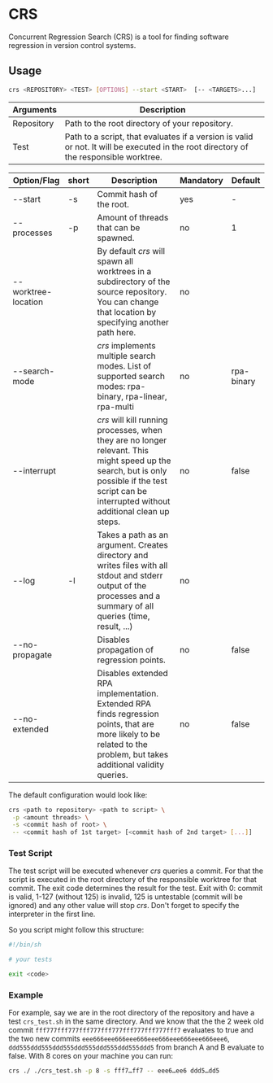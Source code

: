 # CRS

Concurrent Regression Search (CRS) is a tool for finding software regression in version control systems.

## Usage

```sh
crs <REPOSITORY> <TEST> [OPTIONS] --start <START>  [-- <TARGETS>...]
```

|Arguments | Description
| --- | --- |
| Repository | Path to the root directory of your repository. |
| Test | Path to a script, that evaluates if a version is valid or not. It will be executed in the root directory of the responsible worktree. |

| Option/Flag | short | Description | Mandatory | Default
| --- | --- | --- | --- | --- |
|--start | -s | Commit hash of the root. | yes | - |
|--processes | -p | Amount of threads that can be spawned. | no | 1 |
|--worktree-location |  | By default *crs* will spawn all worktrees in a subdirectory of the source repository. You can change that location by specifying another path here.  | no |  |
|--search-mode |   | *crs* implements multiple search modes. List of supported search modes: rpa-binary, rpa-linear, rpa-multi | no | rpa-binary |
|--interrupt| | *crs* will kill running processes, when they are no longer relevant. This might speed up the search, but is only possible if the test script can be interrupted without additional clean up steps. | no | false |
|--log| -l | Takes a path as an argument. Creates directory and writes files with all stdout and stderr output of the processes and a summary of all queries (time, result, ...) | no | |
|--no-propagate |   | Disables propagation of regression points.  | no | false |
|--no-extended |   | Disables extended RPA implementation. Extended RPA finds regression points, that are more likely to be related to the problem, but takes additional validity queries. | no | false |

The default configuration would look like:

```sh
crs <path to repository> <path to script> \
 -p <amount threads> \
 -s <commit hash of root> \
 -- <commit hash of 1st target> [<commit hash of 2nd target> [...]]
```

### Test Script

The test script will be executed whenever *crs* queries a commit. For that the
script is executed in the root directory of the responsible worktree for that
commit. The exit code determines the result for the test. Exit with 0: commit is
valid, 1-127 (without 125) is invalid, 125 is untestable (commit will be
ignored) and any other value will stop *crs*. Don't forget to specify the
interpreter in the first line.

So you script might follow this structure:

```sh
#!/bin/sh

# your tests

exit <code>
```

### Example

For example, say we are in the root directory of the repository and have a test
`crs_test.sh` in the same directory. And we know that the the 2 week old commit
`fff777fff777fff777fff777fff777fff777fff7` evaluates to true and the two new commits `eee666eee666eee666eee666eee666eee666eee6`,
`ddd555ddd555ddd555ddd555ddd555ddd555ddd5` from branch A and B evaluate to false. With 8 cores on your machine you can run:

```sh
crs ./ ./crs_test.sh -p 8 -s fff7…ff7 -- eee6…ee6 ddd5…dd5
```
